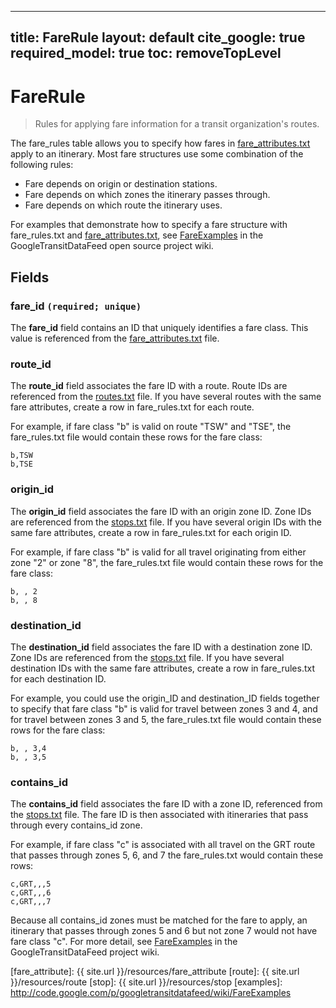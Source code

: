 ---
title: FareRule
layout: default
cite_google: true
required_model: true
toc: removeTopLevel
----

# FareRule

> Rules for applying fare information for a transit organization's routes.

The fare_rules table allows you to specify how fares in
[fare_attributes.txt](fare_attribute) apply to an itinerary. Most fare
structures use some combination of the following rules:

 - Fare depends on origin or destination stations.
 - Fare depends on which zones the itinerary passes through.
 - Fare depends on which route the itinerary uses.

For examples that demonstrate how to specify a fare structure with
fare_rules.txt and [fare_attributes.txt](fare_attribute), see
[FareExamples](examples) in the GoogleTransitDataFeed open source project wiki.

## Fields

### fare_id `(required; unique)`

The **fare_id** field contains an ID that uniquely identifies a fare class. This
value is referenced from the [fare_attributes.txt](fare_attribute) file.

### route_id

The **route_id** field associates the fare ID with a route. Route IDs are
referenced from the [routes.txt](route) file. If you have several routes with
the same fare attributes, create a row in fare_rules.txt for each route.

For example, if fare class "b" is valid on route "TSW" and "TSE", the
fare_rules.txt file would contain these rows for the fare class:

```
b,TSW
b,TSE
```

### origin_id

The **origin_id** field associates the fare ID with an origin zone ID.
Zone IDs are referenced from the [stops.txt](stop) file. If you have
several origin IDs with the same fare attributes, create a row in
fare_rules.txt for each origin ID.

For example, if fare class "b" is valid for all travel originating from
either zone "2" or zone "8", the fare_rules.txt file would contain
these rows for the fare class:

```
b, , 2
b, , 8
```

### destination_id

The **destination_id** field associates the fare ID with a destination zone ID.
Zone IDs are referenced from the [stops.txt](stop) file. If you have several
destination IDs with the same fare attributes, create a row in fare_rules.txt
for each destination ID.

For example, you could use the origin_ID and destination_ID fields together to
specify that fare class "b" is valid for travel between zones 3 and 4, and for
travel between zones 3 and 5, the fare_rules.txt file would contain these rows
for the fare class:

```
b, , 3,4
b, , 3,5
```

### contains_id

The **contains_id** field associates the fare ID with a zone ID, referenced from
the [stops.txt](stop) file. The fare ID is then associated with itineraries that
pass through every contains_id zone.

For example, if fare class "c" is associated with all travel on the GRT route
that passes through zones 5, 6, and 7 the fare_rules.txt would contain these
rows:

```
c,GRT,,,5
c,GRT,,,6
c,GRT,,,7
```

Because all contains_id zones must be matched for the fare to apply, an
itinerary that passes through zones 5 and 6 but not zone 7 would not have fare
class "c". For more detail, see [FareExamples](examples) in the
GoogleTransitDataFeed project wiki.

[fare_attribute]: {{ site.url }}/resources/fare_attribute
[route]:          {{ site.url }}/resources/route
[stop]:           {{ site.url }}/resources/stop
[examples]:       http://code.google.com/p/googletransitdatafeed/wiki/FareExamples
